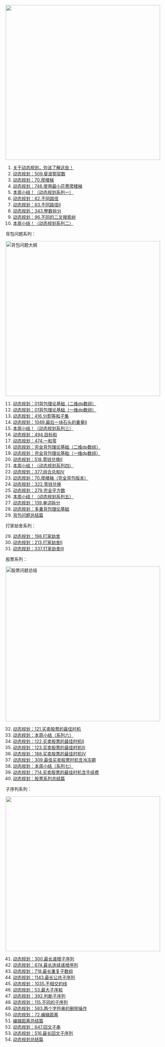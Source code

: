 
<img src='https://file1.kamacoder.com/i/algo/动态规划-总结大纲1.jpg' width=500> </img></div>
1. [关于动态规划，你该了解这些！](../problems/动态规划理论基础.md)
2. [动态规划：509.斐波那契数](../problems/0509.斐波那契数.md)
3. [动态规划：70.爬楼梯](../problems/0070.爬楼梯.md)
4. [动态规划：746.使用最小花费爬楼梯](../problems/0746.使用最小花费爬楼梯.md)
5. [本周小结！（动态规划系列一）](../problems/周总结/20210107动规周末总结.md)
6. [动态规划：62.不同路径](../problems/0062.不同路径.md)
7. [动态规划：63.不同路径II](../problems/0063.不同路径II.md)
8. [动态规划：343.整数拆分](../problems/0343.整数拆分.md)
9. [动态规划：96.不同的二叉搜索树](../problems/0096.不同的二叉搜索树.md)
10. [本周小结！（动态规划系列二）](../problems/周总结/20210114动规周末总结.md)

背包问题系列：

<img src='https://file1.kamacoder.com/i/algo/动态规划-背包问题总结.png' width=500 alt='背包问题大纲'> </img></div>


11. [动态规划：01背包理论基础（二维dp数组）](../problems/背包理论基础01背包-1.md)
12. [动态规划：01背包理论基础（一维dp数组）](../problems/背包理论基础01背包-2.md)
13. [动态规划：416.分割等和子集](../problems/0416.分割等和子集.md)
14. [动态规划：1049.最后一块石头的重量II](../problems/1049.最后一块石头的重量II.md)
15. [本周小结！（动态规划系列三）](../problems/周总结/20210121动规周末总结.md)
16. [动态规划：494.目标和](../problems/0494.目标和.md)
17. [动态规划：474.一和零](../problems/0474.一和零.md)
18. [动态规划：完全背包理论基础（二维dp数组）](../problems/背包问题理论基础完全背包.md)
19. [动态规划：完全背包理论基础（一维dp数组）](../problems/背包问题完全背包一维.md)
20. [动态规划：518.零钱兑换II](../problems/0518.零钱兑换II.md)
21. [本周小结！（动态规划系列四）](../problems/周总结/20210128动规周末总结.md)
22. [动态规划：377.组合总和Ⅳ](../problems/0377.组合总和Ⅳ.md)
23. [动态规划：70.爬楼梯（完全背包版本）](../problems/0070.爬楼梯完全背包版本.md)
24. [动态规划：322.零钱兑换](../problems/0322.零钱兑换.md)
25. [动态规划：279.完全平方数](../problems/0279.完全平方数.md)
26. [本周小结！（动态规划系列五）](../problems/周总结/20210204动规周末总结.md)
27. [动态规划：139.单词拆分](../problems/0139.单词拆分.md)
28. [动态规划：多重背包理论基础](../problems/背包问题理论基础多重背包.md)
29. [背包问题总结篇](../problems/背包总结篇.md)

打家劫舍系列：

29. [动态规划：198.打家劫舍](../problems/0198.打家劫舍.md)
30. [动态规划：213.打家劫舍II](../problems/0213.打家劫舍II.md)
31. [动态规划：337.打家劫舍III](../problems/0337.打家劫舍III.md)

股票系列：

<img src='https://file1.kamacoder.com/i/algo/股票问题总结.jpg' width=500 alt='股票问题总结'> </img></div>


32. [动态规划：121.买卖股票的最佳时机](../problems/0121.买卖股票的最佳时机.md)
33. [动态规划：本周小结（系列六）](../problems/周总结/20210225动规周末总结.md)
34. [动态规划：122.买卖股票的最佳时机II](../problems/0122.买卖股票的最佳时机II（动态规划）.md)
35. [动态规划：123.买卖股票的最佳时机III](../problems/0123.买卖股票的最佳时机III.md)
36. [动态规划：188.买卖股票的最佳时机IV](../problems/0188.买卖股票的最佳时机IV.md)
37. [动态规划：309.最佳买卖股票时机含冷冻期](../problems/0309.最佳买卖股票时机含冷冻期.md)
38. [动态规划：本周小结（系列七）](../problems/周总结/20210304动规周末总结.md)
39. [动态规划：714.买卖股票的最佳时机含手续费](../problems/0714.买卖股票的最佳时机含手续费（动态规划）.md)
40. [动态规划：股票系列总结篇](../problems/动态规划-股票问题总结篇.md)

子序列系列：

<img src='https://file1.kamacoder.com/i/algo/动态规划-子序列问题总结.jpg' width=500 alt=''> </img></div>


41. [动态规划：300.最长递增子序列](../problems/0300.最长上升子序列.md)
42. [动态规划：674.最长连续递增序列](../problems/0674.最长连续递增序列.md)
43. [动态规划：718.最长重复子数组](../problems/0718.最长重复子数组.md)
44. [动态规划：1143.最长公共子序列](../problems/1143.最长公共子序列.md)
45. [动态规划：1035.不相交的线](../problems/1035.不相交的线.md)
46. [动态规划：53.最大子序和](../problems/0053.最大子序和（动态规划）.md)
47. [动态规划：392.判断子序列](../problems/0392.判断子序列.md)
48. [动态规划：115.不同的子序列](../problems/0115.不同的子序列.md)
49. [动态规划：583.两个字符串的删除操作](../problems/0583.两个字符串的删除操作.md)
50. [动态规划：72.编辑距离](../problems/0072.编辑距离.md)
51. [编辑距离总结篇](../problems/为了绝杀编辑距离，卡尔做了三步铺垫.md)
52. [动态规划：647.回文子串](../problems/0647.回文子串.md)
53. [动态规划：516.最长回文子序列](../problems/0516.最长回文子序列.md)
54. [动态规划总结篇](../problems/动态规划总结篇.md)
